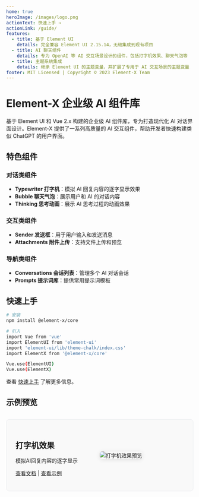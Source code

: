 ```yaml
---
home: true
heroImage: /images/logo.png
actionText: 快速上手 →
actionLink: /guide/
features:
  - title: 基于 Element UI
    details: 完全兼容 Element UI 2.15.14，无缝集成到现有项目
  - title: AI 聊天组件
    details: 专为 OpenAI 等 AI 交互场景设计的组件，包括打字机效果、聊天气泡等
  - title: 主题系统集成
    details: 继承 Element UI 的主题变量，并扩展了专用于 AI 交互场景的主题变量
footer: MIT Licensed | Copyright © 2023 Element-X Team
---
```


# Element-X 企业级 AI 组件库

基于 Element UI 和 Vue 2.x 构建的企业级 AI 组件库，专为打造现代化 AI 对话界面设计。Element-X 提供了一系列高质量的 AI 交互组件，帮助开发者快速构建类似 ChatGPT 的用户界面。

## 特色组件

### 对话类组件

- **Typewriter 打字机**：模拟 AI 回复内容的逐字显示效果
- **Bubble 聊天气泡**：展示用户和 AI 的对话内容
- **Thinking 思考动画**：展示 AI 思考过程的动画效果

### 交互类组件

- **Sender 发送框**：用于用户输入和发送消息
- **Attachments 附件上传**：支持文件上传和预览

### 导航类组件

- **Conversations 会话列表**：管理多个 AI 对话会话
- **Prompts 提示词库**：提供常用提示词模板

## 快速上手

```bash
# 安装
npm install @element-x/core

# 引入
import Vue from 'vue'
import ElementUI from 'element-ui'
import 'element-ui/lib/theme-chalk/index.css'
import ElementX from '@element-x/core'

Vue.use(ElementUI)
Vue.use(ElementX)
```

查看 [快速上手](/guide/quickstart) 了解更多信息。

## 示例预览

<div class="features">
  <div class="feature">
    <h2>打字机效果</h2>
    <p>模拟AI回复内容的逐字显示</p>
    <p><a href="/components/typewriter">查看文档</a> | <a href="/examples/typewriter/">查看示例</a></p>
  </div>
  <div class="feature">
    <img src="/images/preview-typewriter.png" alt="打字机效果预览">
  </div>
</div>

<style>
.features {
  display: flex;
  align-items: center;
  margin: 2rem 0;
  border: 1px solid #eaecef;
  border-radius: 8px;
  padding: 1.5rem;
  background-color: #f9f9f9;
}
.feature {
  flex: 1;
}
.feature img {
  max-width: 100%;
  border-radius: 6px;
  box-shadow: 0 2px 12px 0 rgba(0, 0, 0, 0.1);
}
</style>
